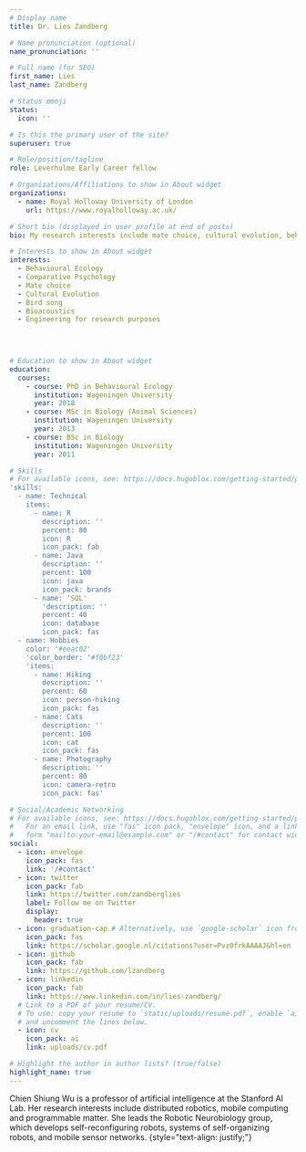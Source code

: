 ```yaml
---
# Display name
title: Dr. Lies Zandberg

# Name pronunciation (optional)
name_pronunciation: ''

# Full name (for SEO)
first_name: Lies
last_name: Zandberg

# Status emoji
status:
  icon: ''

# Is this the primary user of the site?
superuser: true

# Role/position/tagline
role: Leverhulme Early Career fellow

# Organizations/Affiliations to show in About widget
organizations:
  - name: Royal Holloway University of London
    url: https://www.royalholloway.ac.uk/

# Short bio (displayed in user profile at end of posts)
bio: My research interests include mate choice, cultural evolution, behavioural ecology and comparative psychology.

# Interests to show in About widget
interests:
  - Behavioural Ecology
  - Comparative Psychology
  - Mate choice
  - Cultural Evolution
  - Bird song
  - Bioacoustics
  - Engineering for research purposes

  
  

# Education to show in About widget
education:
  courses:
    - course: PhD in Behavioural Ecology
      institution: Wageningen University
      year: 2018
    - course: MSc in Biology (Animal Sciences)
      institution: Wageningen University
      year: 2013
    - course: BSc in Biology
      institution: Wageningen University
      year: 2011

# Skills
# For available icons, see: https://docs.hugoblox.com/getting-started/page-builder/#icons
'skills:
  - name: Technical
    items:
      - name: R
        description: ''
        percent: 80
        icon: R
        icon_pack: fab
      - name: Java
        description: ''
        percent: 100
        icon: java
        icon_pack: brands
      - name: 'SQL'
        'description: ''
        percent: 40
        icon: database
        icon_pack: fas
  - name: Hobbies
    color: '#eeac02'
    'color_border: '#f0bf23'
    'items:
      - name: Hiking
        description: ''
        percent: 60
        icon: person-hiking
        icon_pack: fas
      - name: Cats
        description: ''
        percent: 100
        icon: cat
        icon_pack: fas
      - name: Photography
        description: ''
        percent: 80
        icon: camera-retro
        icon_pack: fas'

# Social/Academic Networking
# For available icons, see: https://docs.hugoblox.com/getting-started/page-builder/#icons
#   For an email link, use "fas" icon pack, "envelope" icon, and a link in the
#   form "mailto:your-email@example.com" or "/#contact" for contact widget.
social:
  - icon: envelope
    icon_pack: fas
    link: '/#contact'
  - icon: twitter
    icon_pack: fab
    link: https://twitter.com/zandberglies
    label: Follow me on Twitter
    display:
      header: true
  - icon: graduation-cap # Alternatively, use `google-scholar` icon from `ai` icon pack
    icon_pack: fas
    link: https://scholar.google.nl/citations?user=Pvz0frkAAAAJ&hl=en
  - icon: github
    icon_pack: fab
    link: https://github.com/lzandberg
  - icon: linkedin
    icon_pack: fab
    link: https://www.linkedin.com/in/lies-zandberg/
  # Link to a PDF of your resume/CV.
  # To use: copy your resume to `static/uploads/resume.pdf`, enable `ai` icons in `params.yaml`,
  # and uncomment the lines below.
  - icon: cv
    icon_pack: ai
    link: uploads/cv.pdf

# Highlight the author in author lists? (true/false)
highlight_name: true
---
```


Chien Shiung Wu is a professor of artificial intelligence at the Stanford AI Lab. Her research interests include distributed robotics, mobile computing and programmable matter. She leads the Robotic Neurobiology group, which develops self-reconfiguring robots, systems of self-organizing robots, and mobile sensor networks.
{style="text-align: justify;"}
